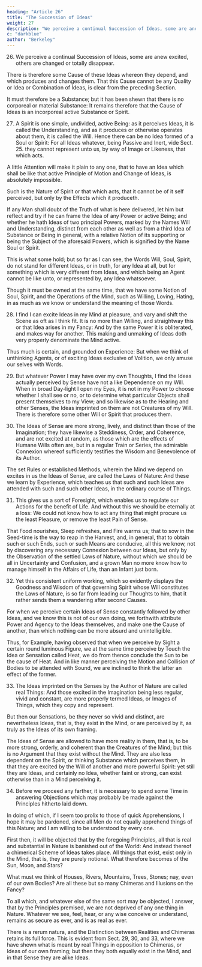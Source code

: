 ```yaml
---
heading: "Article 26"
title: "The Succession of Ideas"
weight: 27
description: "We perceive a continual Succession of Ideas, some are anew excited, others are changed or totally disappear"
c: "darkblue"
author: "Berkeley"
---
```




26. We perceive a continual Succession of Ideas, some are anew excited, others are changed or totally disappear. 

There is therefore some Cause of these Ideas whereon they depend, and which produces and changes them. That this Cause cannot be any Quality or Idea or Combination of Ideas, is clear from the preceding Section. 

It must therefore be a Substance; but it has been shewn that there is no corporeal or material Substance: It remains therefore that the Cause of Ideas is an incorporeal active Substance or Spirit.


27. A Spirit is one simple, undivided, active Being: as it perceives Ideas, it is called the Understanding, and as it produces or otherwise operates about them, it is called the Will. Hence there can be no Idea formed of a Soul or Spirit: For all Ideas whatever, being Passive and Inert, vide Sect. 25. they cannot represent unto us, by way of Image or Likeness, that which acts. 

A little Attention will make it plain to any one, that to have an Idea which shall be like that active Principle of Motion and Change of Ideas, is absolutely impossible.


Such is the Nature of Spirit or that which acts, that it cannot be of it self perceived, but only by the Effects which it produceth.

If any Man shall doubt of the Truth of what is here delivered, let him but reflect and try if he can frame the Idea of any Power or active Being; and whether he hath Ideas of two principal Powers, marked by the Names Will and Understanding, distinct from each other as well as from a third Idea of Substance or Being in general, with a relative Notion of its supporting or being the Subject of the aforesaid Powers, which is signified by the Name Soul or Spirit.

This is what some hold; but so far as I can see, the Words Will, Soul, Spirit, do not stand for different Ideas, or in truth, for any Idea at all, but for something which is very different from Ideas, and which being an Agent cannot be like unto, or represented by, any Idea whatsoever.

Though it must be owned at the same time, that we have some Notion of Soul, Spirit, and the Operations of the Mind, such as Willing, Loving, Hating, in as much as we know or understand the meaning of those Words.


28. I find I can excite Ideas in my Mind at pleasure, and vary and shift the Scene as oft as I think fit. It is no more than Willing, and straightway this or that Idea arises in my Fancy: And by the same Power it is obliterated, and makes way for another. This making and unmaking of Ideas doth very properly denominate the Mind active. 

Thus much is certain, and grounded on Experience: But when we think of unthinking Agents, or of exciting Ideas exclusive of Volition, we only amuse our selves with Words.

29. But whatever Power I may have over my own Thoughts, I find the Ideas actually perceived by Sense have not a like Dependence on my Will. When in broad Day-light I open my Eyes, it is not in my Power to choose whether I shall see or no, or to determine what particular Objects shall present themselves to my View; and so likewise as to the Hearing and other Senses, the Ideas imprinted on them are not Creatures of my Will. There is therefore some other Will or Spirit that produces them.


30. The Ideas of Sense are more strong, lively, and distinct than those of the Imagination; they have likewise a Steddiness, Order, and Coherence, and are not excited at random, as those which are the effects of Humane Wills often are, but in a regular Train or Series, the admirable Connexion whereof sufficiently testifies the Wisdom and Benevolence of its Author. 

The set Rules or established Methods, wherein the Mind we depend on excites in us the Ideas of Sense, are called the Laws of Nature: And these we learn by Experience, which teaches us that such and such Ideas are attended with such and such other Ideas, in the ordinary course of Things.


31. This gives us a sort of Foresight, which enables us to regulate our Actions for the benefit of Life. And without this we should be eternally at a loss: We could not know how to act any thing that might procure us the least Pleasure, or remove the least Pain of Sense.

That Food nourishes, Sleep refreshes, and Fire warms us; that to sow in the Seed-time is the way to reap in the Harvest, and, in general, that to obtain such or such Ends, such or such Means are conducive, all this we know, not by discovering any necessary Connexion between our Ideas, but only by the Observation of the settled Laws of Nature, without which we should be all in Uncertainty and Confusion, and a grown Man no more know how to manage himself in the Affairs of Life, than an Infant just born.


32. Yet this consistent uniform working, which so evidently displays the Goodness and Wisdom of that governing Spirit whose Will constitutes the Laws of Nature, is so far from leading our Thoughts to him, that it rather sends them a wandering after second Causes. 

For when we perceive certain Ideas of Sense constantly followed by other Ideas, and we know this is not of our own doing, we forthwith attribute Power and Agency to the Ideas themselves, and make one the Cause of another, than which nothing can be more absurd and unintelligible. 

Thus, for Example, having observed that when we perceive by Sight a certain round luminous Figure, we at the same time perceive by Touch the Idea or Sensation called Heat, we do from thence conclude the Sun to be the cause of Heat. And in like manner perceiving the Motion and Collision of Bodies to be attended with Sound, we are inclined to think the latter an effect of the former.


33. The Ideas imprinted on the Senses by the Author of Nature are called real Things: And those excited in the Imagination being less regular, vivid and constant, are more properly termed Ideas, or Images of Things, which they copy and represent. 

But then our Sensations, be they never so vivid and distinct, are nevertheless Ideas, that is, they exist in the Mind, or are perceived by it, as truly as the Ideas of its own framing.

The Ideas of Sense are allowed to have more reality in them, that is, to be more strong, orderly, and coherent than the Creatures of the Mind; but this is no Argument that they exist without the Mind. They are also less dependent on the Spirit, or thinking Substance which perceives them, in that they are excited by the Will of another and more powerful Spirit: yet still they are Ideas, and certainly no Idea, whether faint or strong, can exist otherwise than in a Mind perceiving it.


34. Before we proceed any farther, it is necessary to spend some Time in answering Objections which may probably be made against the Principles hitherto laid down.

In doing of which, if I seem too prolix to those of quick Apprehensions, I hope it may be pardoned, since all Men do not equally apprehend things of this Nature; and I am willing to be understood by every one. 

First then, it will be objected that by the foregoing Principles, all that is real and substantial in Nature is banished out of the World: And instead thereof a chimerical Scheme of Ideas takes place. All things that exist, exist only in the Mind, that is, they are purely notional. What therefore becomes of the Sun, Moon, and Stars?

What must we think of Houses, Rivers, Mountains, Trees, Stones; nay, even of our own Bodies? Are all these but so many Chimeras and Illusions on the Fancy? 

To all which, and whatever else of the same sort may be objected, I answer, that by the Principles premised, we are not deprived of any one thing in Nature. Whatever we see, feel, hear, or any wise conceive or understand, remains as secure as ever, and is as real as ever.

There is a rerum natura, and the Distinction between Realities and Chimeras retains its full force. This is evident from Sect. 29, 30, and 33, where we have shewn what is meant by real Things in opposition to Chimeras, or Ideas of our own framing; but then they both equally exist in the Mind, and in that Sense they are alike Ideas.

